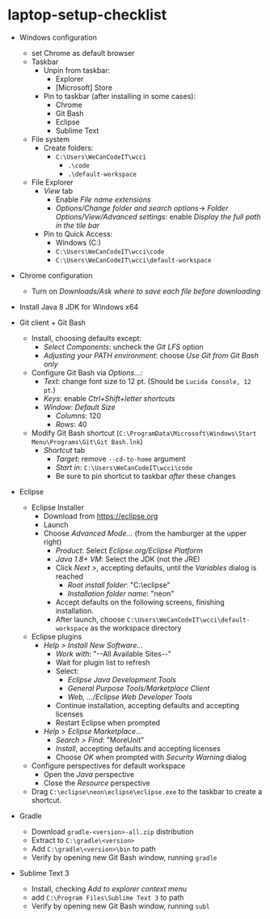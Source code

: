 # laptop-setup-checklist

- Windows configuration
	- set Chrome as default browser
	- Taskbar
		- Unpin from taskbar:
			- Explorer
			- [Microsoft] Store
		- Pin to taskbar (after installing in some cases):
			- Chrome
			- Git Bash
			- Eclipse
			- Sublime Text
	- File system
		- Create folders:
			- `C:\Users\WeCanCodeIT\wcci`
				- `.\code`
				- `.\default-workspace`
	- File Explorer
		- *View* tab
			- Enable *File name extensions*
			- *Options/Change folder and search options*-> *Folder Options/View/Advanced settings*: enable *Display the full path in the tile bar*
		- Pin to Quick Access:
			- Windows (C:)
			- `C:\Users\WeCanCodeIT\wcci\code`
			- `C:\Users\WeCanCodeIT\wcci\default-workspace`

- Chrome configuration
	- Turn on *Downloads/Ask where to save each file before downloading*

- Install Java 8 JDK for Windows x64

- Git client + Git Bash
	- Install, choosing defaults except:
		- *Select Components*: uncheck the *Git LFS* option
		- *Adjusting your PATH environment*: choose *Use Git from Git Bash only*
	- Configure Git Bash via *Options…*:
		- *Text*: change font size to 12 pt. (Should be `Lucida Console, 12 pt`.)
		- *Keys*: enable *Ctrl+Shift+letter shortcuts*
		- *Window*: *Default Size*
			- *Columns*: 120
			- *Rows*: 40
	- Modify Git Bash shortcut (`C:\ProgramData\Microsoft\Windows\Start Menu\Programs\Git\Git Bash.lnk`)
		- *Shortcut* tab
			- *Target*: remove `--cd-to-home` argument
			- *Start in*: `C:\Users\WeCanCodeIT\wcci\code`
			- Be sure to pin shortcut to taskbar *after* these changes

- Eclipse
	- Eclipse Installer
		- Download from https://eclipse.org
		- Launch
		- Choose *Advanced Mode…* (from the hamburger at the upper right)
			- *Product*: Select *Eclipse.org/Eclipse Platform*
			- *Java 1.8+ VM*: Select the JDK (not the JRE)
			- Click *Next >*, accepting defaults, until the *Variables* dialog is reached
				- *Root install folder*: "C:\eclipse"
				- *Installation folder name*: "neon"
			- Accept defaults on the following screens, finishing installation.
			- After launch, choose `C:\Users\WeCanCodeIT\wcci\default-workspace` as the workspace directory
	- Eclipse plugins
		- *Help > Install New Software…*
			- *Work with*: "--All Available Sites--"
			- Wait for plugin list to refresh
			- Select:
				- *Eclipse Java Development Tools*
				- *General Purpose Tools/Marketplace Client*
				- *Web, …/Eclipse Web Developer Tools*
			- Continue installation, accepting defaults and accepting licenses
			- Restart Eclipse when prompted
		- *Help > Eclipse Marketplace…*
			- *Search > Find*: "MoreUnit"
			- *Install*, accepting defaults and accepting licenses
			- Choose *OK* when prompted with *Security Warning* dialog
	- Configure perspectives for default workspace
		- Open the *Java* perspective
		- Close the *Resource* perspective
	- Drag `C:\eclipse\neon\eclipse\eclipse.exe` to the taskbar to create a shortcut.

- Gradle
	- Download `gradle-<version>-all.zip` distribution
	- Extract to `C:\gradle\<version>`
	- Add `C:\gradle\<version>\bin` to path
	- Verify by opening new Git Bash window, running `gradle` 

- Sublime Text 3
	- Install, checking *Add to explorer context menu*
	- add `C:\Program Files\Sublime Text 3` to path
	- Verify by opening new Git Bash window, running `subl`
